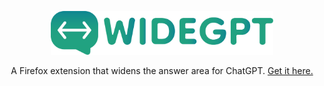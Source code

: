 <p align="center">
<img src="images/widegptlogo.png" height="70em" alt="Wide GPT">
</p>
<p align="center">
A Firefox extension that widens the answer area for ChatGPT. <a href="https://addons.mozilla.org/en-US/firefox/addon/widegpt/">Get it here.</a>
</p>
